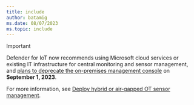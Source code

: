 ```yaml
---
title: include
author: batamig
ms.date: 08/07/2023
ms.topic: include
---
```


> [!IMPORTANT]
> Defender for IoT now recommends using Microsoft cloud services or existing IT infrastructure for central monitoring and sensor management, and [plans to deprecate the on-premises management console](../whats-new.md#new-architecture-for-hybrid-and-air-gapped-support) on **September 1, 2023**.
>
> For more information, see [Deploy hybrid or air-gapped OT sensor management](../ot-deploy/air-gapped-deploy.md).
>